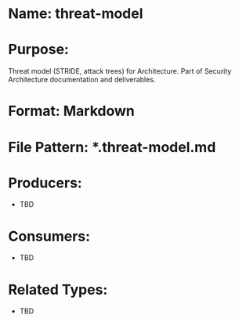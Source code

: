 # Name: threat-model

# Purpose:
Threat model (STRIDE, attack trees) for Architecture. Part of Security Architecture documentation and deliverables.

# Format: Markdown

# File Pattern: *.threat-model.md

# Producers:
- TBD

# Consumers:
- TBD

# Related Types:
- TBD
